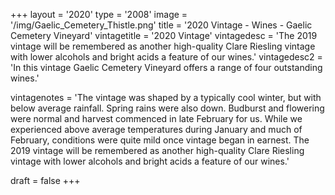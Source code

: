 +++
layout = '2020'
type = '2008'
image = '/img/Gaelic_Cemetery_Thistle.png'
title = '2020 Vintage - Wines - Gaelic Cemetery Vineyard'
vintagetitle = '2020 Vintage'
vintagedesc = 'The 2019 vintage will be remembered as another high-quality Clare Riesling vintage with lower alcohols and bright acids a feature of our wines.'
vintagedesc2 = 'In this vintage Gaelic Cemetery Vineyard offers a range of four outstanding wines.'


vintagenotes = 'The vintage was shaped by a typically cool winter, but with below average rainfall. Spring rains were also down. Budburst and flowering were normal and harvest commenced in late February for us. While we experienced above average temperatures during January and much of February, conditions were quite mild once vintage began in earnest. The 2019 vintage will be remembered as another high-quality Clare Riesling vintage with lower alcohols and bright acids a feature of our wines.'

draft = false
+++